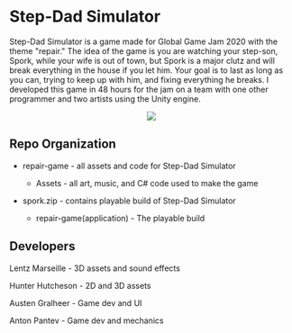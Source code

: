 # Step-Dad Simulator
Step-Dad Simulator is a game made for Global Game Jam 2020 with the theme "repair." The idea of the game is you are watching your step-son, Spork, while your wife is out of town, but Spork is a major clutz and will break everything in the house if you let him. Your goal is to last as long as you can, trying to keep up with him, and fixing everything he breaks. I developed this game in 48 hours for the jam on a team with one other programmer and two artists using the Unity engine.

<p align="center">
  <img src="https://austengralheer35.square.site/uploads/b/5f8a82f780dfb3d79c4fccd3d929812a2921eaf01ff56deb620db743704c107d/StepDadSimulator_MainMenu_Cap(unedited)_1621533023.PNG?width=800" />
</p>

## Repo Organization
- repair-game - all assets and code for Step-Dad Simulator
  - Assets - all art, music, and C# code used to make the game

- spork.zip - contains playable build of Step-Dad Simulator
  - repair-game(application) - The playable build

## Developers
Lentz Marseille - 3D assets and sound effects

Hunter Hutcheson - 2D and 3D assets

Austen Gralheer - Game dev and UI

Anton Pantev - Game dev and mechanics
